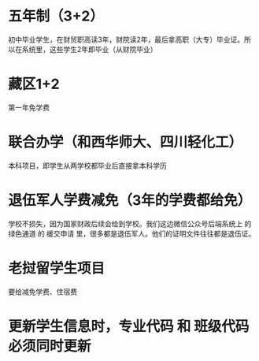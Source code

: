 # 五年制（3+2）
初中毕业学生，在财贸职高读3年，财院读2年，最后拿高职（大专）毕业证。所以在系统里，这些学生2年即毕业（从财院毕业）



# 藏区1+2
第一年免学费


# 联合办学（和西华师大、四川轻化工）
本科项目，即学生从两学校都毕业后直接拿本科学历

# 退伍军人学费减免（3年的学费都给免）
学校不损失，因为国家财政后续会给到学校。我们这边微信公众号后端系统上 的 绿色通道 的 缓交申请 里，很多都是退伍军人。他们的证明文件往往都是退伍证。


# 老挝留学生项目
要给减免学费、住宿费



# 更新学生信息时，专业代码 和 班级代码 必须同时更新